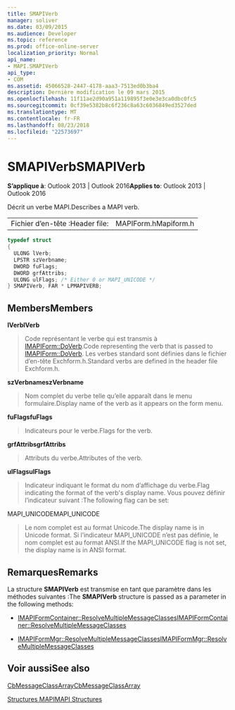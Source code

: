 ```yaml
---
title: SMAPIVerb
manager: soliver
ms.date: 03/09/2015
ms.audience: Developer
ms.topic: reference
ms.prod: office-online-server
localization_priority: Normal
api_name:
- MAPI.SMAPIVerb
api_type:
- COM
ms.assetid: 45066528-2447-4178-aaa3-7513ed0b3ba4
description: Dernière modification le 09 mars 2015
ms.openlocfilehash: 11f11ae2d90a951a119895f3e0e3e3ca0dbc0fc5
ms.sourcegitcommit: 0cf39e5382b8c6f236c8a63c6036849ed3527ded
ms.translationtype: MT
ms.contentlocale: fr-FR
ms.lasthandoff: 08/23/2018
ms.locfileid: "22573697"
---
```

# <a name="smapiverb"></a><span data-ttu-id="d1245-103">SMAPIVerb</span><span class="sxs-lookup"><span data-stu-id="d1245-103">SMAPIVerb</span></span>

  
  
<span data-ttu-id="d1245-104">**S’applique à**: Outlook 2013 | Outlook 2016</span><span class="sxs-lookup"><span data-stu-id="d1245-104">**Applies to**: Outlook 2013 | Outlook 2016</span></span> 
  
<span data-ttu-id="d1245-105">Décrit un verbe MAPI.</span><span class="sxs-lookup"><span data-stu-id="d1245-105">Describes a MAPI verb.</span></span>
  
|||
|:-----|:-----|
|<span data-ttu-id="d1245-106">Fichier d’en-tête :</span><span class="sxs-lookup"><span data-stu-id="d1245-106">Header file:</span></span>  <br/> |<span data-ttu-id="d1245-107">MAPIForm.h</span><span class="sxs-lookup"><span data-stu-id="d1245-107">Mapiform.h</span></span>  <br/> |
   
```cpp
typedef struct
{
  ULONG lVerb;
  LPSTR szVerbname;
  DWORD fuFlags;
  DWORD grfAttribs;
  ULONG ulFlags; /* Either 0 or MAPI_UNICODE */
} SMAPIVerb, FAR * LPMAPIVERB;

```

## <a name="members"></a><span data-ttu-id="d1245-108">Members</span><span class="sxs-lookup"><span data-stu-id="d1245-108">Members</span></span>

 <span data-ttu-id="d1245-109">**lVerb**</span><span class="sxs-lookup"><span data-stu-id="d1245-109">**lVerb**</span></span>
  
> <span data-ttu-id="d1245-110">Code représentant le verbe qui est transmis à [IMAPIForm::DoVerb](imapiform-doverb.md).</span><span class="sxs-lookup"><span data-stu-id="d1245-110">Code representing the verb that is passed to [IMAPIForm::DoVerb](imapiform-doverb.md).</span></span> <span data-ttu-id="d1245-111">Les verbes standard sont définies dans le fichier d’en-tête Exchform.h.</span><span class="sxs-lookup"><span data-stu-id="d1245-111">Standard verbs are defined in the header file Exchform.h.</span></span>
    
 <span data-ttu-id="d1245-112">**szVerbname**</span><span class="sxs-lookup"><span data-stu-id="d1245-112">**szVerbname**</span></span>
  
> <span data-ttu-id="d1245-113">Nom complet du verbe telle qu’elle apparaît dans le menu formulaire.</span><span class="sxs-lookup"><span data-stu-id="d1245-113">Display name of the verb as it appears on the form menu.</span></span>
    
 <span data-ttu-id="d1245-114">**fuFlags**</span><span class="sxs-lookup"><span data-stu-id="d1245-114">**fuFlags**</span></span>
  
> <span data-ttu-id="d1245-115">Indicateurs pour le verbe.</span><span class="sxs-lookup"><span data-stu-id="d1245-115">Flags for the verb.</span></span>
    
 <span data-ttu-id="d1245-116">**grfAttribs**</span><span class="sxs-lookup"><span data-stu-id="d1245-116">**grfAttribs**</span></span>
  
> <span data-ttu-id="d1245-117">Attributs du verbe.</span><span class="sxs-lookup"><span data-stu-id="d1245-117">Attributes of the verb.</span></span> 
    
 <span data-ttu-id="d1245-118">**ulFlags**</span><span class="sxs-lookup"><span data-stu-id="d1245-118">**ulFlags**</span></span>
  
> <span data-ttu-id="d1245-119">Indicateur indiquant le format du nom d’affichage du verbe.</span><span class="sxs-lookup"><span data-stu-id="d1245-119">Flag indicating the format of the verb's display name.</span></span> <span data-ttu-id="d1245-120">Vous pouvez définir l’indicateur suivant :</span><span class="sxs-lookup"><span data-stu-id="d1245-120">The following flag can be set:</span></span>
    
<span data-ttu-id="d1245-121">MAPI_UNICODE</span><span class="sxs-lookup"><span data-stu-id="d1245-121">MAPI_UNICODE</span></span> 
  
> <span data-ttu-id="d1245-122">Le nom complet est au format Unicode.</span><span class="sxs-lookup"><span data-stu-id="d1245-122">The display name is in Unicode format.</span></span> <span data-ttu-id="d1245-123">Si l’indicateur MAPI_UNICODE n’est pas définie, le nom complet est au format ANSI.</span><span class="sxs-lookup"><span data-stu-id="d1245-123">If the MAPI_UNICODE flag is not set, the display name is in ANSI format.</span></span>
    
## <a name="remarks"></a><span data-ttu-id="d1245-124">Remarques</span><span class="sxs-lookup"><span data-stu-id="d1245-124">Remarks</span></span>

<span data-ttu-id="d1245-125">La structure **SMAPIVerb** est transmise en tant que paramètre dans les méthodes suivantes :</span><span class="sxs-lookup"><span data-stu-id="d1245-125">The **SMAPIVerb** structure is passed as a parameter in the following methods:</span></span> 
  
- [<span data-ttu-id="d1245-126">IMAPIFormContainer::ResolveMultipleMessageClasses</span><span class="sxs-lookup"><span data-stu-id="d1245-126">IMAPIFormContainer::ResolveMultipleMessageClasses</span></span>](imapiformcontainer-resolvemultiplemessageclasses.md)
    
- [<span data-ttu-id="d1245-127">IMAPIFormMgr::ResolveMultipleMessageClasses</span><span class="sxs-lookup"><span data-stu-id="d1245-127">IMAPIFormMgr::ResolveMultipleMessageClasses</span></span>](imapiformmgr-resolvemultiplemessageclasses.md)
    
## <a name="see-also"></a><span data-ttu-id="d1245-128">Voir aussi</span><span class="sxs-lookup"><span data-stu-id="d1245-128">See also</span></span>



[<span data-ttu-id="d1245-129">CbMessageClassArray</span><span class="sxs-lookup"><span data-stu-id="d1245-129">CbMessageClassArray</span></span>](cbmessageclassarray.md)


[<span data-ttu-id="d1245-130">Structures MAPI</span><span class="sxs-lookup"><span data-stu-id="d1245-130">MAPI Structures</span></span>](mapi-structures.md)

